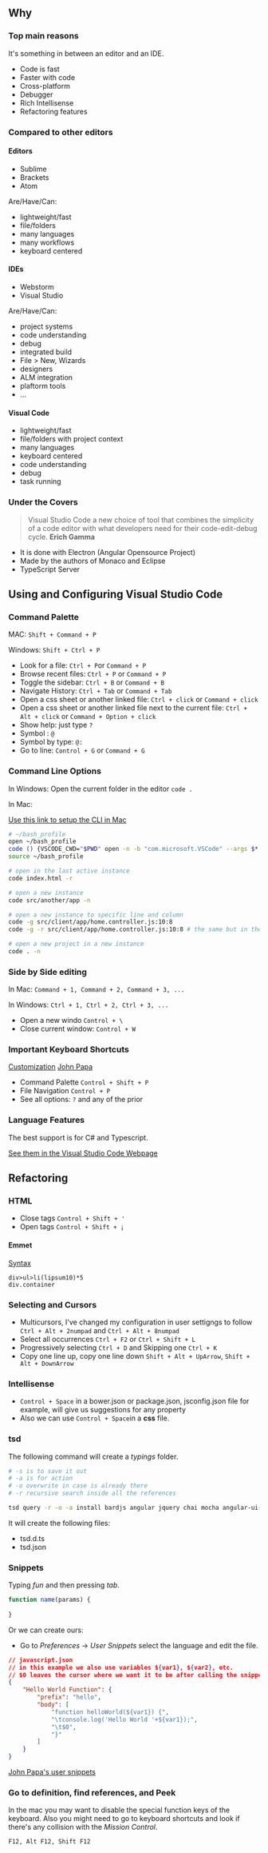 ## Why

### Top main reasons

It's something in between an editor and an IDE.

* Code is fast
* Faster with code
* Cross-platform
* Debugger
* Rich Intellisense
* Refactoring features

### Compared to other editors

#### Editors 

- Sublime
- Brackets
- Atom

Are/Have/Can:

- lightweight/fast
- file/folders
- many languages
- many workflows
- keyboard centered

#### IDEs

- Webstorm
- Visual Studio

Are/Have/Can:

- project systems
- code understanding
- debug
- integrated build
- File > New, Wizards
- designers
- ALM integration
- plaftorm tools
- ...

#### Visual Code

- lightweight/fast
- file/folders with project context
- many languages
- keyboard centered
- code understanding
- debug
- task running

### Under the Covers

> Visual Studio Code a new choice of tool that combines the simplicity of a code editor with what developers need for their code-edit-debug cycle. **Erich Gamma**

- It is done with Electron (Angular Opensource Project)
- Made by the authors of Monaco and Eclipse
- TypeScript Server

## Using and Configuring Visual Studio Code

### Command Palette

MAC: `Shift + Command + P`

Windows: `Shift + Ctrl + P`

- Look for a file: `Ctrl + P`or `Command + P`
- Browse recent files: `Ctrl + P` or `Command + P`
- Toggle the sidebar: `Ctrl + B` or `Command + B` 
- Navigate History: `Ctrl + Tab` or `Command + Tab`
- Open a css sheet or another linked file: `Ctrl + click` or `Command + click`
- Open a css sheet or another linked file next to the current file: `Ctrl + Alt + click` or `Command + Option + click`
- Show help: just type `?`
- Symbol : `@`
- Symbol by type: `@:`
- Go to line: `Control + G` or `Command + G`

### Command Line Options

In Windows: Open the current folder in the editor ```code .```

In Mac: 

[Use this link to setup the CLI in Mac](https://code.visualstudio.com/Docs/setup)

```bash
# ~/bash_profile
open ~/bash_profile
code () {VSCODE_CWD="$PWD" open -n -b "com.microsoft.VSCode" --args $* ;}
source ~/bash_profile
```

```bash
# open in the last active instance
code index.html -r 

# open a new instance
code src/another/app -n 

# open a new instance to specific line and column
code -g src/client/app/home.controller.js:10:8
code -g -r src/client/app/home.controller.js:10:8 # the same but in the last opened instance

# open a new project in a new instance
code . -n
```

### Side by Side editing

In Mac: `Command + 1, Command + 2, Command + 3, ...`

In Windows: `Ctrl + 1, Ctrl + 2, Ctrl + 3, ...`

- Open a new windo `Control + \`
- Close current window: `Control + W`

### Important Keyboard Shortcuts

[Customization](http://code.visualstudio.com/Docs/customization)
[John Papa](http://www.johnpapa.net/visual-studio-code)

- Command Palette `Control + Shift + P`
- File Navigation `Control + P`
- See all options: `?` and any of the prior

### Language Features

The best support is for C# and Typescript.

[See them in the Visual Studio Code Webpage](http://code.visualstudio.com/Docs/languages)

## Refactoring

### HTML

- Close tags `Control + Shift + '`
- Open tags `Control + Shift + ¡` 

#### Emmet

[Syntax](http://docs.emmet.io)

```
div>ul>li(lipsum10)*5
div.container
```

### Selecting and Cursors

- Multicursors, I've changed my configuration in user settigngs to follow `Ctrl + Alt + 2numpad` and `Ctrl + Alt + 8numpad`
- Select all occurrences `Ctrl + F2` or `Ctrl + Shift + L`
- Progressively selecting `Ctrl + D` and Skipping one `Ctrl + K`
- Copy one line up, copy one line down `Shift + Alt + UpArrow`, `Shift + Alt + DownArrow`

### Intellisense

- `Control + Space` in a bower.json or package.json, jsconfig.json file for example, will give us suggestions for any property
- Also we can use `Control + Space`in a **css** file.

### tsd

The following command will create a *typings* folder. 

```bash
# -s is to save it out
# -a is for action
# -o overwrite in case is already there
# -r recursive search inside all the references

tsd query -r -o -a install bardjs angular jquery chai mocha angular-ui-router angular-sanitize angular-mocks angular-animate bootstrap moment-node moment sinon toastr -s
```

It will create the following files:

- tsd.d.ts 
- tsd.json

### Snippets

Typing *fun* and then pressing *tab*.

```js
function name(params) {
    
}
```

Or we can create ours:

- Go to *Preferences* -> *User Snippets* select the language and edit the file.

```json
// javascript.json
// in this example we also use variables ${var1}, ${var2}, etc.
// $0 leaves the cursor where we want it to be after calling the snippet
{
	"Hello World Function": {
		"prefix": "hello",
		"body": [
			"function helloWorld(${var1}) {",
			"\tconsole.log('Hello World '+${var1});",
            "\t$0",				
			"}"
		]
	}
}
``` 

[John Papa's user snippets](http://jpapa.me/ngstyles)

### Go to definition, find references, and Peek

In the mac you may want to disable the special function keys of the keyboard. Also you might need to go to keyboard shortcuts and look if there's any collision with the *Mission Control*.

```F12, Alt F12, Shift F12```